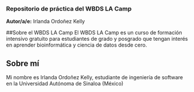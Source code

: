 ### Repositorio de práctica del WBDS LA Camp

**Autor/a/e:** Irlanda Ordoñez Kelly

##Sobre el WBDS LA Camp
El WBDS LA Camp es un curso de formación intensivo gratuito para estudiantes de grado y posgrado que tengan interés en aprender bioinformática y ciencia de datos desde cero.

## Sobre mí
Mi nombre es Irlanda Ordoñez Kelly, estudiante de ingeniería de software en la Universidad Autónoma de Sinaloa (México)


